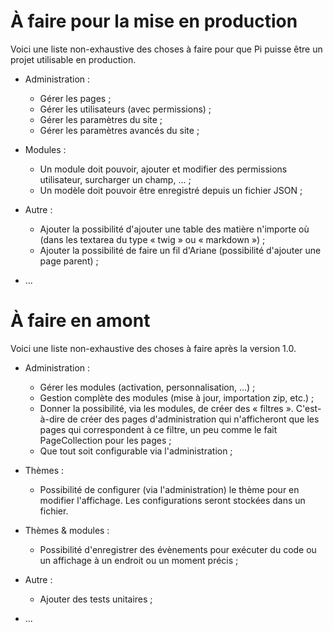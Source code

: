 # À faire pour la mise en production

Voici une liste non-exhaustive des choses à faire pour que Pi puisse être un
projet utilisable en production.

- Administration :
  - Gérer les pages ;
  - Gérer les utilisateurs (avec permissions) ;
  - Gérer les paramètres du site ;
  - Gérer les paramètres avancés du site ;

- Modules :
  - Un module doit pouvoir, ajouter et modifier des permissions utilisateur,
    surcharger un champ, ... ;
  - Un modèle doit pouvoir être enregistré depuis un fichier JSON ;

- Autre :
  - Ajouter la possibilité d'ajouter une table des matière n'importe où (dans
    les textarea du type « twig » ou « markdown ») ;
  - Ajouter la possibilité de faire un fil d'Ariane (possibilité d'ajouter une
    page parent) ;

- ...

# À faire en amont

Voici une liste non-exhaustive des choses à faire après la version 1.0.

- Administration :
  - Gérer les modules (activation, personnalisation, ...) ;
  - Gestion complète des modules (mise à jour, importation zip, etc.) ;
  - Donner la possibilité, via les modules, de créer des « filtres ».
    C'est-à-dire de créer des pages d'administration qui n'afficheront que
    les pages qui correspondent à ce filtre, un peu comme le fait
    PageCollection pour les pages ;
  - Que tout soit configurable via l'administration ;

- Thèmes :
  - Possibilité de configurer (via l'administration) le thème pour en modifier
    l'affichage. Les configurations seront stockées dans un fichier.

- Thèmes & modules :
  - Possibilité d'enregistrer des évènements pour exécuter du code ou un
    affichage à un endroit ou un moment précis ;

- Autre :
  - Ajouter des tests unitaires ;

- ...
